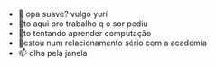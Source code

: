- 👋 opa suave? vulgo yuri
- 👀to aqui pro trabalho q o sor pediu
- 🌱to tentando aprender computação
- 💞estou num relacionamento sério com a academia
- 📫 olha pela janela
